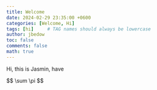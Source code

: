 ```yaml
---
title: Welcome
date: 2024-02-29 23:35:00 +0600
categories: [Welcome, Hi]
tags: [hi]     # TAG names should always be lowercase
author: jbedow
toc: false
comments: false
math: true
---
```


Hi, this is Jasmin, have

\$$ \sum \pi $$
